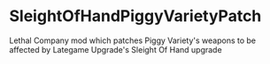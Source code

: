 # SleightOfHandPiggyVarietyPatch
 Lethal Company mod which patches Piggy Variety's weapons to be affected by Lategame Upgrade's Sleight Of Hand upgrade
